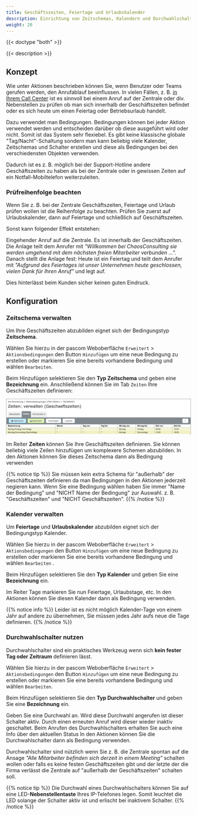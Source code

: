 ```yaml
---
title: Geschäftszeiten, Feiertage und Urlaubskalender
description: Einrichtung von Zeitschemas, Kalendern und Durchwahlschaltern zur Steuerung von Geschäftszeiten, Feiertagen und Betriebsurlaub.
weight: 20
---
```


{{< doctype "both" >}}
 
{{< description >}}

## Konzept

Wie unter Aktionen beschrieben können Sie, wenn Benutzer oder Teams gerufen werden, den Anrufablauf beeinflussen. In vielen Fällen, z. B. [in Ihrem Call Center](https://www.pascom.net/de/call-center/) ist es sinnvoll bei einem Anruf auf der Zentrale oder div. Nebenstellen zu prüfen ob man sich innerhalb der Geschäftszeiten befindet oder es sich heute um einen Feiertag oder Betriebsurlaub handelt.

Dazu verwendet man Bedingungen. Bedingungen können bei jeder Aktion verwendet werden und entscheiden darüber ob diese ausgeführt wird oder nicht. Somit ist das System sehr flexiebel. Es gibt keine klassische globale "Tag/Nacht"-Schaltung sondern man kann beliebig viele Kalender, Zeitschemas und Schalter erstellen und diese als Bedingungen bei den verschiedensten Objekten verwenden.

Dadurch ist es z. B. möglich bei der Support-Hotline andere Geschäftszeiten zu haben als bei der Zentrale oder in gewissen Zeiten auf ein Notfall-Mobiltelefon weiterzuleiten.

### Prüfreihenfolge beachten

Wenn Sie z. B. bei der Zentrale Geschäftszeiten, Feiertage und Urlaub prüfen wollen ist die Reihenfolge zu beachten. Prüfen Sie zuerst auf Urlaubskalender, dann auf Feiertage und schließlich auf Geschäftszeiten.

Sonst kann folgender Effekt entstehen:

Eingehender Anruf auf die Zentrale. Es ist innerhalb der Geschäftszeiten. Die Anlage teilt dem Anrufer mit *"Willkommen bei ChaosConsulting sie werden umgehend mit dem nächsten freien Mitarbeiter verbunden ...".* Danach stellt die Anlage fest: Heute ist ein Feiertag und teilt dem Anrufer mit *"Aufgrund des Feiertages ist unser Unternehmen heute geschlossen, vielen Dank für Ihren Anruf"* und legt auf.

Dies hinterlässt beim Kunden sicher keinen guten Eindruck.

## Konfiguration
### Zeitschema verwalten

Um Ihre Geschäftszeiten abzubilden eignet sich der Bedingungstyp **Zeitschema**.

Wählen Sie hierzu in der pascom Weboberfläche `Erweitert` > `Aktionsbedingungen` den Button `Hinzufügen`  um eine neue Bedingung zu erstellen oder markieren Sie eine bereits vorhandene Bedingung und wählen `Bearbeiten`.

Beim Hinzufügen selektieren Sie den **Typ Zeitschema** und geben eine **Bezeichnung** ein. Anschließend können Sie im Tab `Zeiten` Ihre Geschäftszeiten definieren:

![Screenshot - Zeitschema verwalten](time-scheme.de.png?width=90%)

Im Reiter **Zeiten** können Sie Ihre Geschäftszeiten definieren. Sie können beliebig viele Zeilen hinzufügen um komplexere Schemen abzubilden. In den Aktionen können Sie dieses Zeitschema dann als Bedingung verwenden

{{% notice tip %}}
Sie müssen kein extra Schema für "außerhalb" der Geschäftszeiten definieren da man Bedingungen in den Aktionen jederzeit negieren kann. Wenn Sie eine Bedingung wählen haben Sie immer "Name der Bedingung" und "NICHT Name der Bedingung" zur Auswahl. z. B. "Geschäftszeiten" und "NICHT Geschäftszeiten".
{{% /notice %}}

### Kalender verwalten

Um **Feiertage** und **Urlaubskalender** abzubilden eignet sich der Bedingungstyp Kalender.

Wählen Sie hierzu in der pascom Weboberfläche `Erweitert` > `Aktionsbedingungen` den Button `Hinzufügen`  um eine neue Bedingung zu erstellen oder markieren Sie eine bereits vorhandene Bedingung und wählen `Bearbeiten` .

Beim Hinzufügen selektieren Sie den **Typ Kalender** und geben Sie eine **Bezeichnung** ein.

Im Reiter Tage markieren Sie nun Feiertage, Urlaubstage, etc. In den Aktionen können Sie diesen Kalender dann als Bedingung verwenden.

{{% notice info %}}
Leider ist es nicht möglich Kalender-Tage von einem Jahr auf andere zu übernehmen, Sie müssen jedes Jahr aufs neue die Tage definieren.
{{% /notice %}}

### Durchwahlschalter nutzen

Durchwahlschalter sind ein praktisches Werkzeug wenn sich **kein fester Tag oder Zeitraum** definieren lässt.

Wählen Sie hierzu in der pascom Weboberfläche `Erweitert` > `Aktionsbedingungen` den Button `Hinzufügen` um eine neue Bedingung zu erstellen oder markieren Sie eine bereits vorhandene Bedingung und wählen `Bearbeiten`.

Beim Hinzufügen selektieren Sie den **Typ Durchwahlschalter** und geben Sie eine **Bezeichnung** ein.

Geben Sie eine Durchwahl an. Wird diese Durchwahl angerufen ist dieser Schalter aktiv. Durch einen erneuten Anruf wird dieser wieder inaktiv geschaltet. Beim Anrufen des Durchwahlschalters erhalten Sie auch eine Info über den aktuellen Status In den Aktionen können Sie die Durchwahlschalter dann als Bedingung verwenden.

Durchwahlschalter sind nützlich wenn Sie z. B. die Zentrale spontan auf die Ansage *"Alle Mitarbeiter befinden sich derzeit in einem Meeting"* schalten wollen oder falls es keine festen Geschäftszeiten gibt und der letzte der die Firma verlässt die Zentrale auf "außerhalb der Geschäftszeiten" schalten soll.

{{% notice tip %}}
Die Durchwahl eines Durchwahlschalters können Sie auf eine LED-**Nebenstellentaste** Ihres IP-Telefones legen. Somit leuchtet die LED solange der Schalter aktiv ist und erlischt bei inaktivem Schalter.
{{% /notice %}}
